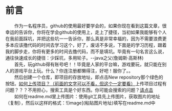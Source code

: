 前言
==============
&emsp;&emsp;作为一名程序员，github的使用最好要学会的，如果你现在看到这篇文章，很幸运的告诉你，你将在学会github的使用上，走上了捷径，当初如果我能够有个人在我前面踩坑，并把这些坑一一告诉你，那么真是非常幸福的，因为不需要浪费更多本应该撸代码的时间去学习这个，好了，废话不多说，下面是的学习历程，跟着我的脚步走，你将有更多的时间去撸代码，而不是填坑。毕竟有一句名言这么说，通往快速成长的捷径：少踩坑，多用轮子。--java之父(詹姆斯·高斯林)<br>
&emsp;&emsp;首先，玩github得有账号吧！！毕竟是人家的平台嘛，游戏要玩，就只能在别人的游戏平台上玩。什么？你连注册都懒得注，好吧！服你了。。<br>
&emsp;&emsp;然后创建一个仓库，即项目的存放地址，即点击New repository那个绿色的按钮。<a href = 'http://blog.csdn.net/laozitianxia/article/details/50682100'>如何上传项目？（前面的文字可以不看，但这个一定要看）</a>上传项目过程有问题？？？不用担心，搜索工具是个好东西。你可能会搜索的问题？<a href = 'https://jingyan.baidu.com/article/f3e34a12a25bc8f5ea65354a.html'>请点击</a><br>
&emsp;&emsp;如何在readme.md里上传图片：使用git工具先上传图片，获取图片的地址（复制），然后以这样的格式：\!\[image\](粘贴图片地址)填写在readme.md中<br>

